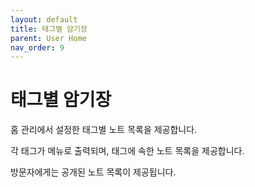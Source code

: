 ```yaml
---
layout: default
title: 태그별 암기장
parent: User Home
nav_order: 9
---
```


# 태그별 암기장

홈 관리에서 설정한 태그별 노트 목록을 제공합니다.

각 태그가 메뉴로 출력되며, 태그에 속한 노트 목록을 제공합니다.

방문자에게는 공개된 노트 목록이 제공됩니다.
